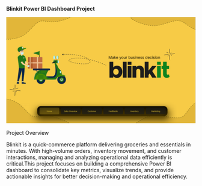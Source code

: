 **Blinkit Power BI Dashboard Project**

![img alt](Dashboard/Home.png)

Project Overview

Blinkit is a quick-commerce platform delivering groceries and essentials in minutes. With high-volume orders, inventory movement, and customer interactions, managing and analyzing operational data efficiently is critical.This project focuses on building a comprehensive Power BI dashboard to consolidate key metrics, visualize trends, and provide actionable insights for better decision-making and operational efficiency.
